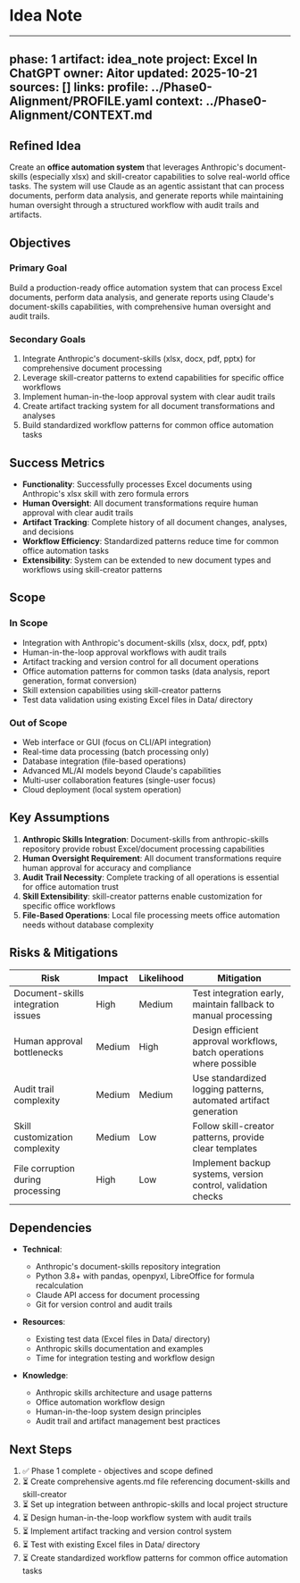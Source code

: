 # Idea Note

---
phase: 1
artifact: idea_note
project: Excel In ChatGPT
owner: Aitor
updated: 2025-10-21
sources: []
links:
  profile: ../Phase0-Alignment/PROFILE.yaml
  context: ../Phase0-Alignment/CONTEXT.md
---

## Refined Idea

Create an **office automation system** that leverages Anthropic's document-skills (especially xlsx) and skill-creator capabilities to solve real-world office tasks. The system will use Claude as an agentic assistant that can process documents, perform data analysis, and generate reports while maintaining human oversight through a structured workflow with audit trails and artifacts.

## Objectives

### Primary Goal

Build a production-ready office automation system that can process Excel documents, perform data analysis, and generate reports using Claude's document-skills capabilities, with comprehensive human oversight and audit trails.

### Secondary Goals

1. Integrate Anthropic's document-skills (xlsx, docx, pdf, pptx) for comprehensive document processing
2. Leverage skill-creator patterns to extend capabilities for specific office workflows
3. Implement human-in-the-loop approval system with clear audit trails
4. Create artifact tracking system for all document transformations and analyses
5. Build standardized workflow patterns for common office automation tasks 

## Success Metrics

- **Functionality**: Successfully processes Excel documents using Anthropic's xlsx skill with zero formula errors
- **Human Oversight**: All document transformations require human approval with clear audit trails
- **Artifact Tracking**: Complete history of all document changes, analyses, and decisions
- **Workflow Efficiency**: Standardized patterns reduce time for common office automation tasks
- **Extensibility**: System can be extended to new document types and workflows using skill-creator patterns 

## Scope

### In Scope

- Integration with Anthropic's document-skills (xlsx, docx, pdf, pptx)
- Human-in-the-loop approval workflows with audit trails
- Artifact tracking and version control for all document operations
- Office automation patterns for common tasks (data analysis, report generation, format conversion)
- Skill extension capabilities using skill-creator patterns
- Test data validation using existing Excel files in Data/ directory

### Out of Scope

- Web interface or GUI (focus on CLI/API integration)
- Real-time data processing (batch processing only)
- Database integration (file-based operations)
- Advanced ML/AI models beyond Claude's capabilities
- Multi-user collaboration features (single-user focus)
- Cloud deployment (local system operation) 

## Key Assumptions

1. **Anthropic Skills Integration**: Document-skills from anthropic-skills repository provide robust Excel/document processing capabilities
2. **Human Oversight Requirement**: All document transformations require human approval for accuracy and compliance
3. **Audit Trail Necessity**: Complete tracking of all operations is essential for office automation trust
4. **Skill Extensibility**: skill-creator patterns enable customization for specific office workflows
5. **File-Based Operations**: Local file processing meets office automation needs without database complexity 

## Risks & Mitigations

| Risk | Impact | Likelihood | Mitigation |
|------|--------|------------|------------|
| Document-skills integration issues | High | Medium | Test integration early, maintain fallback to manual processing |
| Human approval bottlenecks | Medium | High | Design efficient approval workflows, batch operations where possible |
| Audit trail complexity | Medium | Medium | Use standardized logging patterns, automated artifact generation |
| Skill customization complexity | Medium | Low | Follow skill-creator patterns, provide clear templates |
| File corruption during processing | High | Low | Implement backup systems, version control, validation checks |

## Dependencies

- **Technical**: 
  - Anthropic's document-skills repository integration
  - Python 3.8+ with pandas, openpyxl, LibreOffice for formula recalculation
  - Claude API access for document processing
  - Git for version control and audit trails
  
- **Resources**: 
  - Existing test data (Excel files in Data/ directory)
  - Anthropic skills documentation and examples
  - Time for integration testing and workflow design
  
- **Knowledge**: 
  - Anthropic skills architecture and usage patterns
  - Office automation workflow design
  - Human-in-the-loop system design principles
  - Audit trail and artifact management best practices 

## Next Steps

1. ✅ Phase 1 complete - objectives and scope defined
2. ⏳ Create comprehensive agents.md file referencing document-skills and skill-creator
3. ⏳ Set up integration between anthropic-skills and local project structure
4. ⏳ Design human-in-the-loop workflow system with audit trails
5. ⏳ Implement artifact tracking and version control system
6. ⏳ Test with existing Excel files in Data/ directory
7. ⏳ Create standardized workflow patterns for common office automation tasks


